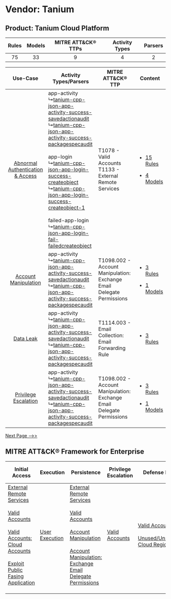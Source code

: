 Vendor: Tanium
==============
Product: Tanium Cloud Platform
------------------------------
| Rules | Models | MITRE ATT&CK® TTPs | Activity Types | Parsers |
|:-----:|:------:|:------------------:|:--------------:|:-------:|
|  75   |   33   |         9          |       4        |    2    |

|    Use-Case    | Activity Types/Parsers    | MITRE ATT&CK® TTP    | Content    |
|:----:| ---- | ---- | ---- |
| [Abnormal Authentication & Access](../../../UseCases/uc_abnormal_authentication_&_access.md) |  app-activity<br> ↳[tanium-cpp-json-app-activity-success-savedactionaudit](Ps/pC_taniumcppjsonappactivitysuccesssavedactionaudit.md)<br> ↳[tanium-cpp-json-app-activity-success-packagespecaudit](Ps/pC_taniumcppjsonappactivitysuccesspackagespecaudit.md)<br><br> app-login<br> ↳[tanium-cpp-json-app-login-success-createobject](Ps/pC_taniumcppjsonapploginsuccesscreateobject.md)<br> ↳[tanium-cpp-json-app-login-success-createobject-1](Ps/pC_taniumcppjsonapploginsuccesscreateobject1.md)<br><br> failed-app-login<br> ↳[tanium-cpp-json-app-login-fail-failedcreateobject](Ps/pC_taniumcppjsonapploginfailfailedcreateobject.md)<br> | T1078 - Valid Accounts<br>T1133 - External Remote Services<br>    | [<ul><li>15 Rules</li></ul><ul><li>4 Models</li></ul>](RM/r_m_tanium_tanium_cloud_platform_Abnormal_Authentication_&_Access.md) |
|    [Account Manipulation](../../../UseCases/uc_account_manipulation.md)    |  app-activity<br> ↳[tanium-cpp-json-app-activity-success-savedactionaudit](Ps/pC_taniumcppjsonappactivitysuccesssavedactionaudit.md)<br> ↳[tanium-cpp-json-app-activity-success-packagespecaudit](Ps/pC_taniumcppjsonappactivitysuccesspackagespecaudit.md)<br>    | T1098.002 - Account Manipulation: Exchange Email Delegate Permissions<br> | [<ul><li>3 Rules</li></ul><ul><li>1 Models</li></ul>](RM/r_m_tanium_tanium_cloud_platform_Account_Manipulation.md)    |
|    [Data Leak](../../../UseCases/uc_data_leak.md)    |  app-activity<br> ↳[tanium-cpp-json-app-activity-success-savedactionaudit](Ps/pC_taniumcppjsonappactivitysuccesssavedactionaudit.md)<br> ↳[tanium-cpp-json-app-activity-success-packagespecaudit](Ps/pC_taniumcppjsonappactivitysuccesspackagespecaudit.md)<br>    | T1114.003 - Email Collection: Email Forwarding Rule<br>    | [<ul><li>3 Rules</li></ul>](RM/r_m_tanium_tanium_cloud_platform_Data_Leak.md)    |
|    [Privilege Escalation](../../../UseCases/uc_privilege_escalation.md)    |  app-activity<br> ↳[tanium-cpp-json-app-activity-success-savedactionaudit](Ps/pC_taniumcppjsonappactivitysuccesssavedactionaudit.md)<br> ↳[tanium-cpp-json-app-activity-success-packagespecaudit](Ps/pC_taniumcppjsonappactivitysuccesspackagespecaudit.md)<br>    | T1098.002 - Account Manipulation: Exchange Email Delegate Permissions<br> | [<ul><li>3 Rules</li></ul><ul><li>1 Models</li></ul>](RM/r_m_tanium_tanium_cloud_platform_Privilege_Escalation.md)    |
[Next Page -->>](2_ds_tanium_tanium_cloud_platform.md)

MITRE ATT&CK® Framework for Enterprise
--------------------------------------
| Initial Access                                                                                                                                                                                                                                                                                                                | Execution                                                           | Persistence                                                                                                                                                                                                                                                                                                                                 | Privilege Escalation                                                | Defense Evasion                                                                                                                                          | Credential Access | Discovery | Lateral Movement | Collection                                                                                                                                                            | Command and Control                                                                                                                       | Exfiltration | Impact |
| ----------------------------------------------------------------------------------------------------------------------------------------------------------------------------------------------------------------------------------------------------------------------------------------------------------------------------- | ------------------------------------------------------------------- | ------------------------------------------------------------------------------------------------------------------------------------------------------------------------------------------------------------------------------------------------------------------------------------------------------------------------------------------- | ------------------------------------------------------------------- | -------------------------------------------------------------------------------------------------------------------------------------------------------- | ----------------- | --------- | ---------------- | --------------------------------------------------------------------------------------------------------------------------------------------------------------------- | ----------------------------------------------------------------------------------------------------------------------------------------- | ------------ | ------ |
| [External Remote Services](https://attack.mitre.org/techniques/T1133)<br><br>[Valid Accounts](https://attack.mitre.org/techniques/T1078)<br><br>[Valid Accounts: Cloud Accounts](https://attack.mitre.org/techniques/T1078/004)<br><br>[Exploit Public Fasing Application](https://attack.mitre.org/techniques/T1190)<br><br> | [User Execution](https://attack.mitre.org/techniques/T1204)<br><br> | [External Remote Services](https://attack.mitre.org/techniques/T1133)<br><br>[Valid Accounts](https://attack.mitre.org/techniques/T1078)<br><br>[Account Manipulation](https://attack.mitre.org/techniques/T1098)<br><br>[Account Manipulation: Exchange Email Delegate Permissions](https://attack.mitre.org/techniques/T1098/002)<br><br> | [Valid Accounts](https://attack.mitre.org/techniques/T1078)<br><br> | [Valid Accounts](https://attack.mitre.org/techniques/T1078)<br><br>[Unused/Unsupported Cloud Regions](https://attack.mitre.org/techniques/T1535)<br><br> |                   |           |                  | [Email Collection](https://attack.mitre.org/techniques/T1114)<br><br>[Email Collection: Email Forwarding Rule](https://attack.mitre.org/techniques/T1114/003)<br><br> | [Proxy: Multi-hop Proxy](https://attack.mitre.org/techniques/T1090/003)<br><br>[Proxy](https://attack.mitre.org/techniques/T1090)<br><br> |              |        |